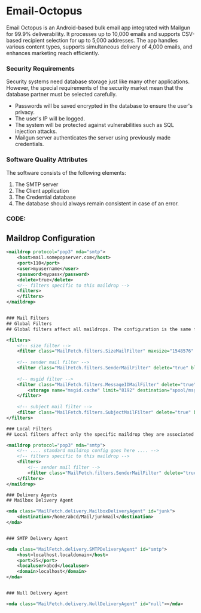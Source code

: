# Email-Octopus
Email Octopus is an Android-based bulk email app integrated with Mailgun for 99.9% deliverability. It processes up to 10,000 emails and supports CSV-based recipient selection for up to 5,000 addresses. The app handles various content types, supports simultaneous delivery of 4,000 emails, and enhances marketing reach efficiently.


### Security Requirements

Security systems need database storage just like many other applications. However, the special requirements of the security market mean that the database partner must be selected carefully.

- Passwords will be saved encrypted in the database to ensure the user's privacy.
- The user's IP will be logged.
- The system will be protected against vulnerabilities such as SQL injection attacks.
- Mailgun server authenticates the server using previously made credentials.

### Software Quality Attributes 
The software consists of the following elements:  
1. The SMTP server  
2. The Client application  
3. The Credential database  
4. The database should always remain consistent in case of an error.  

### CODE: 
## Maildrop Configuration

```xml
<maildrop protocol="pop3" mda="smtp"> 
    <host>mail.somepopserver.com</host> 
    <port>110</port> 
    <user>myusername</user> 
    <password>mypass</password> 
    <delete>true</delete> 
    <!-- filters specific to this maildrop --> 
    <filters> 
    </filters> 
</maildrop>


### Mail Filters
## Global Filters
## Global filters affect all maildrops. The configuration is the same for both global and local filters.

<filters>
    <!-- size filter -->
    <filter class="MailFetch.filters.SizeMailFilter" maxsize="1548576" delete="false"></filter>
    
    <!-- sender mail filter -->
    <filter class="MailFetch.filters.SenderMailFilter" delete="true" blocklist="/home/abcd/MailFetch/spool/blocklist" mda="junk"></filter>
    
    <!-- msgid filter -->
    <filter class="MailFetch.filters.MessageIDMailFilter" delete="true">
        <storage name="msgid.cache" limit="8192" destination="spool/msgid.cache"/>
    </filter>
    
    <!-- subject mail filter -->
    <filter class="MailFetch.filters.SubjectMailFilter" delete="true" blocklist="/home/abcd/MailFetch/spool/subject.blocklist" mda="junk"></filter>
</filters>

### Local Filters
## Local filters affect only the specific maildrop they are associated with.

<maildrop protocol="pop3" mda="smtp">
    <!-- .... standard maildrop config goes here .... -->
    <!-- filters specific to this maildrop -->
    <filters>
        <!-- sender mail filter -->
        <filter class="MailFetch.filters.SenderMailFilter" delete="true" blocklist="/home/abcd/MailFetch/spool/linuxlist" mda="linux"></filter>
    </filters>
</maildrop>

### Delivery Agents
## Mailbox Delivery Agent

<mda class="MailFetch.delivery.MailboxDeliveryAgent" id="junk">
    <destination>/home/abcd/Mail/junkmail</destination>
</mda>


### SMTP Delivery Agent

<mda class="MailFetch.delivery.SMTPDeliveryAgent" id="smtp">
    <host>localhost.localdomain</host>
    <port>25</port>
    <localuser>abcd</localuser>
    <domain>localhost</domain>
</mda>


### Null Delivery Agent

<mda class="MailFetch.delivery.NullDeliveryAgent" id="null"></mda>
